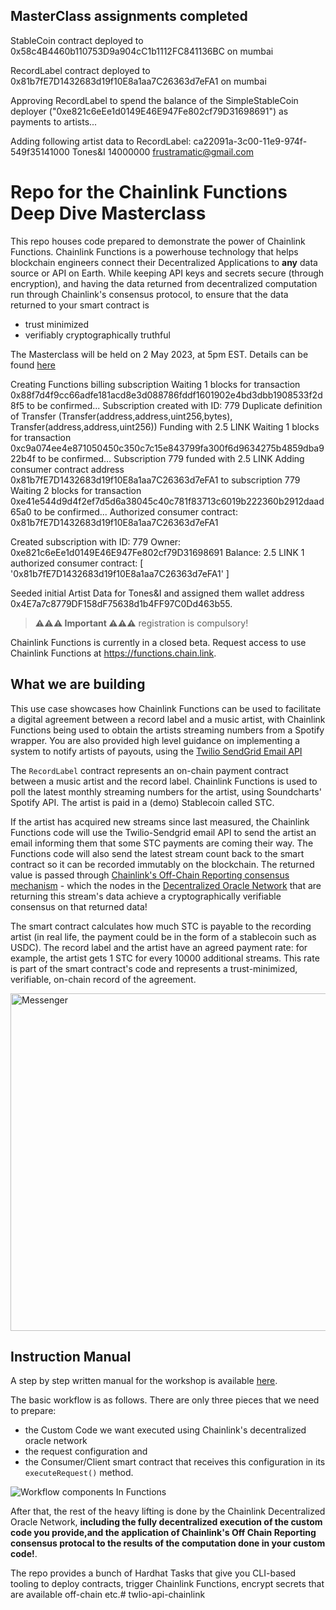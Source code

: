 ## MasterClass assignments completed

StableCoin contract deployed to 0x58c4B4460b110753D9a904cC1b1112FC841136BC on mumbai

RecordLabel contract deployed to 0x81b7fE7D1432683d19f10E8a1aa7C26363d7eFA1 on mumbai

Approving RecordLabel to spend the balance of the SimpleStableCoin deployer ("0xe821c6eEe1d0149E46E947Fe802cf79D31698691") as payments to artists...


Adding following artist data to RecordLabel:  ca22091a-3c00-11e9-974f-549f35141000 Tones&I 14000000 frustramatic@gmail.com

# Repo for the Chainlink Functions Deep Dive Masterclass

This repo houses code prepared to demonstrate the power of Chainlink Functions. Chainlink Functions is a powerhouse technology that helps blockchain engineers connect their Decentralized Applications to **any** data source or API on Earth. While keeping API keys and secrets secure (through encryption), and having the data returned from decentralized computation run through Chainlink's consensus protocol, to ensure that the data returned to your smart contract is
- trust minimized
- verifiably cryptographically truthful

The Masterclass will be held on 2 May 2023, at 5pm EST.  Details can be found [here](https://go.chain.link/masterclass/functions-module-1)


Creating Functions billing subscription
Waiting 1 blocks for transaction 0x88f7d4f9cc66adfe181acd8e3d088786fddf1601902e4bd3dbb1908533f2d8f5 to be confirmed...
Subscription created with ID: 779
Duplicate definition of Transfer (Transfer(address,address,uint256,bytes), Transfer(address,address,uint256))
Funding with 2.5 LINK
Waiting 1 blocks for transaction 0xc9a074ee4e871050450c350c7c15e843799fa300f6d9634275b4859dba922b4f to be confirmed...
Subscription 779 funded with 2.5 LINK
Adding consumer contract address 0x81b7fE7D1432683d19f10E8a1aa7C26363d7eFA1 to subscription 779
Waiting 2 blocks for transaction 0xe41e544d9d4f2ef7d5d6a38045c40c781f83713c6019b222360b2912daad65a0 to be confirmed...
Authorized consumer contract: 0x81b7fE7D1432683d19f10E8a1aa7C26363d7eFA1

Created subscription with ID: 779
Owner: 0xe821c6eEe1d0149E46E947Fe802cf79D31698691
Balance: 2.5 LINK
1 authorized consumer contract:
[ '0x81b7fE7D1432683d19f10E8a1aa7C26363d7eFA1' ]

Seeded initial Artist Data for Tones&I and assigned them wallet address 0x4E7a7c8779DF158dF75638d1b4FF97C0Dd463b55.





> **⚠️⚠️⚠️ Important ⚠️⚠️⚠️**
> registration is compulsory!

Chainlink Functions is currently in a closed beta. Request access to use Chainlink Functions at https://functions.chain.link.


## What we are building

This use case showcases how Chainlink Functions can be used to facilitate a digital agreement between a record label and a music artist, with Chainlink Functions being used to obtain the artists streaming numbers from a Spotify wrapper.  You are also provided high level guidance on implementing a system to notify artists of payouts,  using the [Twilio SendGrid Email API](https://www.twilio.com/en-us/sendgrid/email-api)

The `RecordLabel` contract represents an on-chain payment contract between a music artist and the record label. Chainlink Functions is used to poll the latest monthly streaming numbers for the artist, using Soundcharts' Spotify API. The artist is paid in a (demo) Stablecoin called STC.

If the artist has acquired new streams since last measured, the Chainlink Functions code will use the Twilio-Sendgrid email API to send the artist an email informing them that some STC payments are coming their way. The Functions code will also send the latest stream count back to the smart contract so it can be recorded immutably on the blockchain. The returned value is passed through [Chainlink's Off-Chain Reporting consensus mechanism](https://docs.chain.link/architecture-overview/off-chain-reporting/) - which the nodes in the [Decentralized Oracle Network](https://chain.link/whitepaper) that are returning this stream's data achieve a cryptographically verifiable consensus on that returned data!

The smart contract calculates how much STC is payable to the recording artist (in real life, the payment could be in the form of a stablecoin such as USDC). The record label and the artist have an agreed payment rate: for example, the artist gets 1 STC for every 10000 additional streams. This rate is part of the smart contract's code and represents a trust-minimized, verifiable, on-chain record of the agreement.

<img width="540" alt="Messenger" src="https://user-images.githubusercontent.com/8016129/224178418-27f62a67-d44a-4fb4-8e74-c4c967f312dd.png"> <span /><span />

## Instruction Manual
A step by step written manual for the workshop is available [here](https://docs.google.com/document/d/e/2PACX-1vQh2ZN_K6QpIK1ebt8BjSAwdMZCBgZXSxPYTTaI7dufvM8k2odO9bHpbYlgT6GIobGCfDbIv9c_4czs/pub).

The basic workflow is as follows.  There are only three pieces that we need to prepare: 
- the Custom Code we want executed using Chainlink's decentralized oracle network
- the request configuration and 
- the Consumer/Client smart contract that receives this configuration in its `executeRequest()` method.

![Workflow components In Functions](https://user-images.githubusercontent.com/8016129/235579898-fe5441a0-ea1f-4f88-bb2b-153f35062d25.png)

After that, the rest of the heavy lifting is done by the Chainlink Decentralized Oracle Network, **including the fully decentralized execution of the custom code you provide,and the application of Chainlink's Off Chain Reporting consensus protocal to the results of the computation done in your custom code!**.  

The repo provides a bunch of Hardhat Tasks that give you CLI-based tooling to deploy contracts, trigger Chainlink Functions, encrypt secrets that are available off-chain etc.# twlio-api-chainlink
